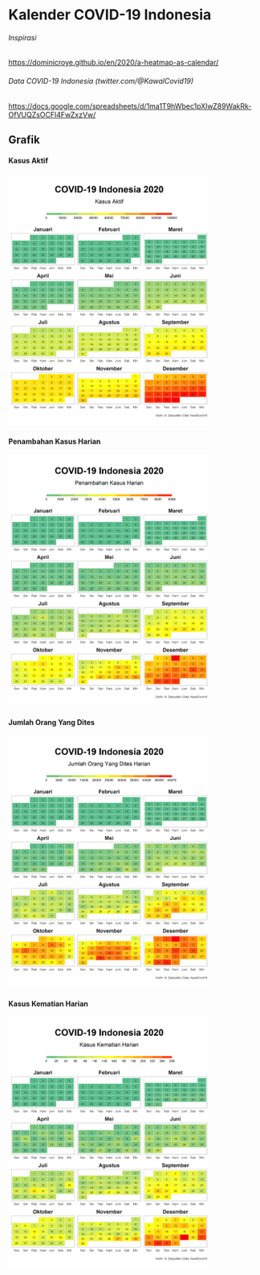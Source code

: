 # Kalender COVID-19 Indonesia

###### Inspirasi
https://dominicroye.github.io/en/2020/a-heatmap-as-calendar/

###### Data COVID-19 Indonesia (twitter.com/@KawalCovid19)
https://docs.google.com/spreadsheets/d/1ma1T9hWbec1pXlwZ89WakRk-OfVUQZsOCFl4FwZxzVw/

## Grafik

#### Kasus Aktif
<img src="grafik/Kasus Aktif Indonesia.png" width="400" /> 

#### Penambahan Kasus Harian
<img src="grafik/Penambahan Kasus Harian Indonesia.png" width="400" /> 

#### Jumlah Orang Yang Dites
<img src="grafik/Jumlah Orang Yang Dites.png" width="400" /> 

#### Kasus Kematian Harian
<img src="grafik/Kasus Kematian Harian Indonesia.png" width="400" /> 

